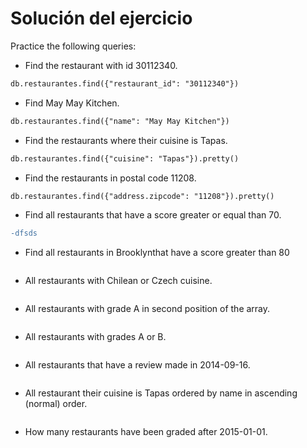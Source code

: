# Solución del ejercicio

Practice the following queries:

* Find the restaurant with id 30112340.
```diff
db.restaurantes.find({"restaurant_id": "30112340"})
```  
* Find May May Kitchen.
```diff
db.restaurantes.find({"name": "May May Kitchen"})
``` 
* Find the restaurants where their cuisine is Tapas.
```diff
db.restaurantes.find({"cuisine": "Tapas"}).pretty()
``` 
* Find the restaurants in postal code 11208.
```diff
db.restaurantes.find({"address.zipcode": "11208"}).pretty()
``` 
* Find all restaurants that have a score greater or equal than 70.
```diff
-dfsds
``` 
* Find all restaurants in Brooklynthat have a score greater than 80
```diff
``` 
* All restaurants with Chilean or Czech cuisine.
```diff
``` 
* All restaurants with grade A in second position of the array.
```diff
``` 
* All restaurants with grades A or B.
```diff
``` 
* All restaurants that have a review made in 2014-09-16.
```diff
``` 
* All restaurant their cuisine is Tapas ordered by name in ascending (normal) order.
```diff
``` 
* How many restaurants have been graded after 2015-01-01.
```diff
``` 
